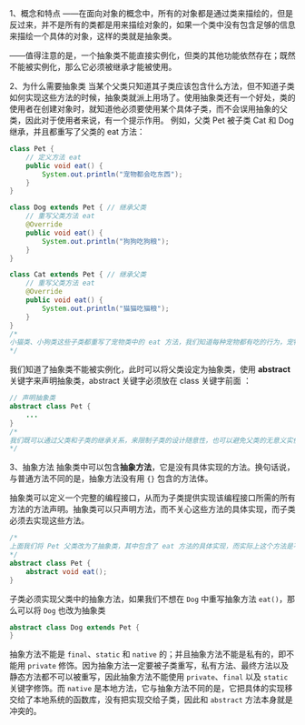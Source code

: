 1、概念和特点
——在面向对象的概念中，所有的对象都是通过类来描绘的，但是反过来，并不是所有的类都是用来描绘对象的，如果一个类中没有包含足够的信息来描绘一个具体的对象，这样的类就是抽象类。

——值得注意的是，一个抽象类不能直接实例化，但类的其他功能依然存在；既然不能被实例化，那么它必须被继承才能被使用。

2、为什么需要抽象类
当某个父类只知道其子类应该包含什么方法，但不知道子类如何实现这些方法的时候，抽象类就派上用场了。使用抽象类还有一个好处，类的使用者在创建对象时，就知道他必须要使用某个具体子类，而不会误用抽象的父类，因此对于使用者来说，有一个提示作用。
例如，父类 Pet 被子类 Cat 和 Dog 继承，并且都重写了父类的 eat 方法：

```Java
class Pet {
  	// 定义方法 eat
  	public void eat() {
      	System.out.println("宠物都会吃东西");
    }
}

class Dog extends Pet { // 继承父类
  	// 重写父类方法 eat
  	@Override
  	public void eat() {
      	System.out.println("狗狗吃狗粮");
    }
}

class Cat extends Pet { // 继承父类
  	// 重写父类方法 eat
  	@Override
   	public void eat() {
      	System.out.println("猫猫吃猫粮");
    }
}
/*
小猫类、小狗类这些子类都重写了宠物类中的 eat 方法，我们知道每种宠物都有吃的行为，宠物表示了一个抽象的概念。那么宠物类的实例化和方法调用就没有了实际意义
*/
```

我们知道了抽象类不能被实例化，此时可以将父类设定为抽象类，使用 **abstract** 关键字来声明抽象类，abstract 关键字必须放在 class 关键字前面 ：

```java 
// 声明抽象类
abstract class Pet {
    ...
}
/*
我们既可以通过父类和子类的继承关系，来限制子类的设计随意性，也可以避免父类的无意义实例化。
*/
```

3、抽象方法
抽象类中可以包含**抽象方法**，它是没有具体实现的方法。换句话说，与普通方法不同的是，抽象方法没有用 `{}` 包含的方法体。

抽象类可以定义一个完整的编程接口，从而为子类提供实现该编程接口所需的所有方法的方法声明。抽象类可以只声明方法，而不关心这些方法的具体实现，而子类必须去实现这些方法。

```Java
/*
上面我们将 Pet 父类改为了抽象类，其中包含了 eat 方法的具体实现，而实际上这个方法是不需要具体实现的，每种宠物都有各自的具体实现。此时，就可以将 eat 方法改为抽象方法：
*/
abstract class Pet {
    abstract void eat();
}

```

子类必须实现父类中的抽象方法，如果我们不想在 `Dog` 中重写抽象方法 `eat()`，那么可以将 `Dog` 也改为抽象类

```Java
abstract class Dog extends Pet {
}

```


抽象方法不能是 `final`、`static` 和 `native` 的；并且抽象方法不能是私有的，即不能用 `private` 修饰。因为抽象方法一定要被子类重写，私有方法、最终方法以及静态方法都不可以被重写，因此抽象方法不能使用 `private`、`final` 以及 `static` 关键字修饰。而 `native` 是本地方法，它与抽象方法不同的是，它把具体的实现移交给了本地系统的函数库，没有把实现交给子类，因此和 `abstract` 方法本身就是冲突的。